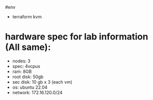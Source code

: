 
#env
- terraform kvm

# hardware spec for lab information (All same):
-  nodes: 3
- spec: 4vcpus
- ram: 8GB
- root disk: 50gb
- sec disk: 10 gb x 3 (each vm)
- os: ubuntu 22.04
- network: 172.16.120.0/24




